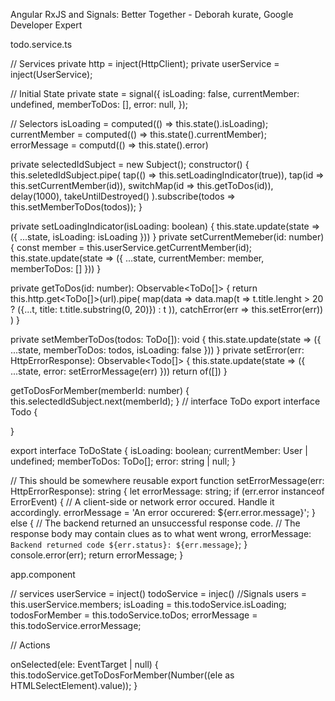 
Angular RxJS and Signals: Better Together - Deborah kurate, Google Developer Expert

todo.service.ts

// Services 
private http = inject(HttpClient);
private userService = inject(UserService);

// Initial State
private state = signal<ToDoState>({
    isLoading: false,
    currentMember: undefined,
    memberToDos: [],
    error: null,
});

// Selectors
isLoading = computed(() => this.state().isLoading);
currentMember = computed(() => this.state().currentMember);
errorMessage = computd(() => this.state().error)

private selectedIdSubject = new Subject<number>();
constructor() {
    this.seletedIdSubject.pipe(
        tap(() => this.setLoadingIndicator(true)),
        tap(id => this.setCurrentMember(id)),
        switchMap(id => this.getToDos(id)),
        delay(1000),
        takeUntilDestroyed()
    ).subscribe(todos => this.setMemberToDos(todos));
}

private setLoadingIndicator(isLoading: boolean) {
    this.state.update(state => ({
        ...state,
        isLoading: isLoading
    }))
}
private setCurrentMemeber(id: number) {
    const member = this.userService.getCurrentMember(id);
    this.state.update(state => ({
        ...state,
        currentMember: member,
        memberToDos: []
    }))
}

private getToDos(id: number): Observable<ToDo[]> {
    return this.http.get<ToDo[]>(url).pipe(
        map(data => data.map(t => 
          t.title.lenght > 20 ? ({...t, title: t.title.substring(0, 20)}) : t
        )),
        catchError(err => this.setError(err))
    )
}

private setMemberToDos(todos: ToDo[]): void {
    this.state.update(state => ({
        ...state,
        memberToDos: todos,
        isLoading: false
    }))
}
private setError(err: HttpErrorResponse): Observable<Todo[]> {
    this.state.update(state => ({
        ...state,
        error: setErrorMessage(err)
    }))
    return of([])
}

getToDosForMember(memberId: number) {
    this.selectedIdSubject.next(memberId);
}
// interface ToDo
export interface Todo {

}

export interface ToDoState {
    isLoading: boolean;
    currentMember: User | undefined;
    memberToDos: ToDo[];
    error: string | null;
}

// This should be somewhere reusable
export function setErrorMessage(err: HttpErrorResponse): string {
    let errorMessage: string;
    if (err.error instanceof ErrorEvent) {
        // A client-side or network error occured. Handle it accordingly.
        errorMessage = 'An error occurered: ${err.error.message}';
    } else {
        // The backend returned an unsuccessful response code.
        // The response body may contain clues as to what went wrong,
        errorMessage: `Backend returned code ${err.status}: ${err.message}`;
    }
    console.error(err);
    return errorMessage;
}

app.component

// services
userService = inject()
todoService = injec()
//Signals
users = this.userService.members;
isLoading = this.todoService.isLoading;
todosForMember = this.todoService.toDos;
errorMessage = this.todoService.errorMessage;

// Actions

onSelected(ele: EventTarget | null) {
    this.todoService.getToDosForMember(Number((ele as HTMLSelectElement).value));
}

